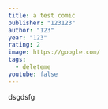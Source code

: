 ```yaml
---
title: a test comic
publisher: "123123"
author: "123"
year: "123"
rating: 2
image: https://google.com/
tags:
  - deleteme
youtube: false
---
```

dsgdsfg
